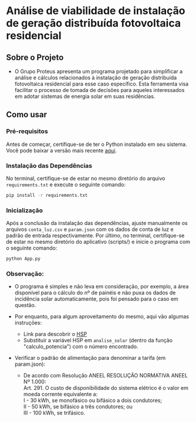 # Análise de viabilidade de instalação de geração distribuída fotovoltaica residencial

## Sobre o Projeto
- O Grupo Proteus apresenta um programa projetado para simplificar a análise e cálculos relacionados à instalação de geração distribuída fotovoltaica residencial para esse caso específico. Esta ferramenta visa facilitar o processo de tomada de decisões para aqueles interessados em adotar sistemas de energia solar em suas residências.

## Como usar

### Pré-requisitos

Antes de começar, certifique-se de ter o Python instalado em seu sistema. Você pode baixar a versão mais recente [aqui](https://www.python.org/downloads/).

### Instalação das Dependências

No terminal, certifique-se de estar no mesmo diretório do arquivo `requirements.txt` e execute o seguinte comando:
```bash
pip install -r requirements.txt
```
### Inicialização
Após a conclusão da instalação das dependências, ajuste manualmente os arquivos `conta_luz.csv` e `param.json` com os dados de conta de luz e padrão de entrada respectivamente. Por último, no terminal, certifique-se de estar no mesmo diretório do aplicativo (scripts/) e inicie o programa com o seguinte comando:
```bash
python App.py
```

### Observação:
- O programa é simples e não leva em consideração, por exemplo, a área disponível para o cálculo do nº de painéis e não puxa os dados de incidência solar automaticamente, pois foi pensado para o caso em questão.

- Por enquanto, para algum aproveitamento do mesmo, aqui vão algumas instruções:
    - Link para descobrir o [HSP](http://www.cresesb.cepel.br/index.php?section=sundata)
    - Substituir a variável HSP em `analise_solar` (dentro da função "calculo_potencia") com o número encontrado.
- Verificar o padrão de alimentação para denominar a tarifa (em param.json):
    - De acordo com Resolução ANEEL RESOLUÇÃO NORMATIVA ANEEL Nº 1.000:    
    Art. 291. O custo de disponibilidade do sistema elétrico é o valor em moeda corrente equivalente a:     
    I - 30 kWh, se monofásico ou bifásico a dois condutores;       
    II - 50 kWh, se bifásico a três condutores; ou  
    III - 100 kWh, se trifásico.
